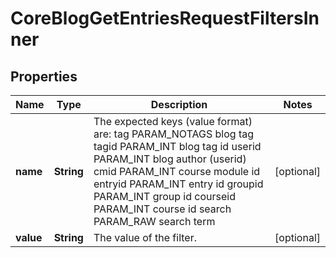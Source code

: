 

# CoreBlogGetEntriesRequestFiltersInner


## Properties

| Name | Type | Description | Notes |
|------------ | ------------- | ------------- | -------------|
|**name** | **String** | The expected keys (value format) are:                                 tag      PARAM_NOTAGS blog tag                                 tagid    PARAM_INT    blog tag id                                 userid   PARAM_INT    blog author (userid)                                 cmid    PARAM_INT    course module id                                 entryid  PARAM_INT    entry id                                 groupid  PARAM_INT    group id                                 courseid PARAM_INT    course id                                 search   PARAM_RAW    search term                                  |  [optional] |
|**value** | **String** | The value of the filter. |  [optional] |



